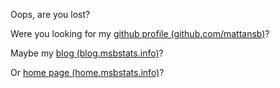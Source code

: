 Oops, are you lost?

Were you looking for my [github profile (github.com/mattansb)](https://github.com/mattansb)?

Maybe my [blog (blog.msbstats.info)](https://blog.msbstats.info/)?

Or [home page (home.msbstats.info)](https://home.msbstats.info/)?